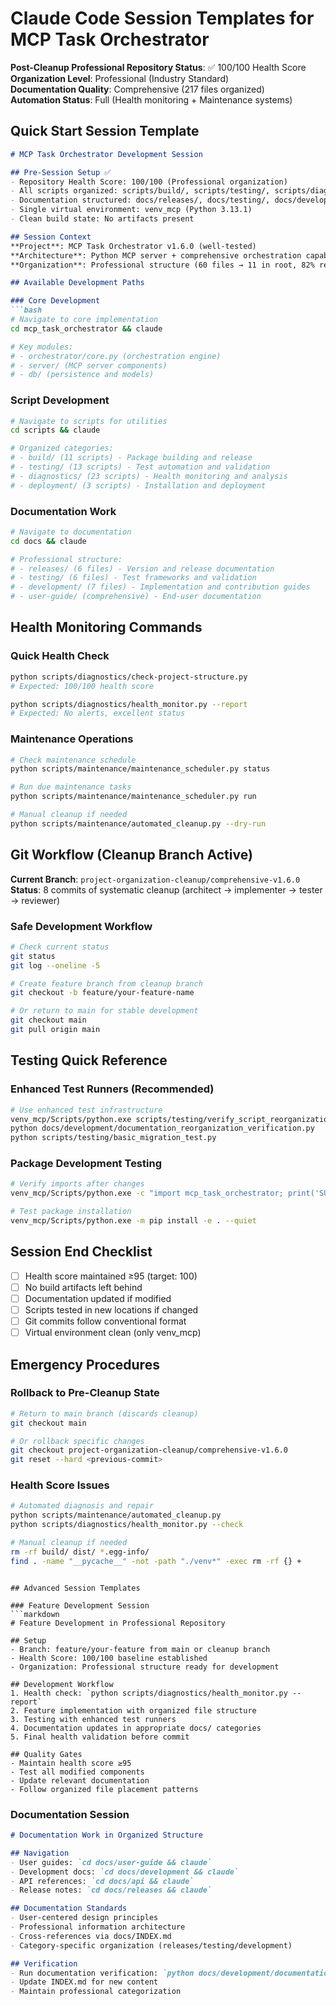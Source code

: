 # Claude Code Session Templates for MCP Task Orchestrator

**Post-Cleanup Professional Repository Status**: ✅ 100/100 Health Score  
**Organization Level**: Professional (Industry Standard)  
**Documentation Quality**: Comprehensive (217 files organized)  
**Automation Status**: Full (Health monitoring + Maintenance systems)

## Quick Start Session Template

```markdown
# MCP Task Orchestrator Development Session

## Pre-Session Setup ✅
- Repository Health Score: 100/100 (Professional organization)
- All scripts organized: scripts/build/, scripts/testing/, scripts/diagnostics/
- Documentation structured: docs/releases/, docs/testing/, docs/development/
- Single virtual environment: venv_mcp (Python 3.13.1)
- Clean build state: No artifacts present

## Session Context
**Project**: MCP Task Orchestrator v1.6.0 (well-tested)
**Architecture**: Python MCP server + comprehensive orchestration capabilities
**Organization**: Professional structure (60 files → 11 in root, 82% reduction)

## Available Development Paths

### Core Development
```bash
# Navigate to core implementation
cd mcp_task_orchestrator && claude

# Key modules:
# - orchestrator/core.py (orchestration engine)
# - server/ (MCP server components)
# - db/ (persistence and models)
```

### Script Development
```bash
# Navigate to scripts for utilities
cd scripts && claude

# Organized categories:
# - build/ (11 scripts) - Package building and release
# - testing/ (13 scripts) - Test automation and validation
# - diagnostics/ (23 scripts) - Health monitoring and analysis
# - deployment/ (3 scripts) - Installation and deployment
```

### Documentation Work
```bash
# Navigate to documentation
cd docs && claude

# Professional structure:
# - releases/ (6 files) - Version and release documentation
# - testing/ (6 files) - Test frameworks and validation
# - development/ (7 files) - Implementation and contribution guides
# - user-guide/ (comprehensive) - End-user documentation
```

## Health Monitoring Commands

### Quick Health Check
```bash
python scripts/diagnostics/check-project-structure.py
# Expected: 100/100 health score

python scripts/diagnostics/health_monitor.py --report
# Expected: No alerts, excellent status
```

### Maintenance Operations
```bash
# Check maintenance schedule
python scripts/maintenance/maintenance_scheduler.py status

# Run due maintenance tasks
python scripts/maintenance/maintenance_scheduler.py run

# Manual cleanup if needed
python scripts/maintenance/automated_cleanup.py --dry-run
```

## Git Workflow (Cleanup Branch Active)

**Current Branch**: `project-organization-cleanup/comprehensive-v1.6.0`  
**Status**: 8 commits of systematic cleanup (architect → implementer → tester → reviewer)

### Safe Development Workflow
```bash
# Check current status
git status
git log --oneline -5

# Create feature branch from cleanup branch
git checkout -b feature/your-feature-name

# Or return to main for stable development
git checkout main
git pull origin main
```

## Testing Quick Reference

### Enhanced Test Runners (Recommended)
```bash
# Use enhanced test infrastructure
venv_mcp/Scripts/python.exe scripts/testing/verify_script_reorganization.py
python docs/development/documentation_reorganization_verification.py
python scripts/testing/basic_migration_test.py
```

### Package Development Testing
```bash
# Verify imports after changes
venv_mcp/Scripts/python.exe -c "import mcp_task_orchestrator; print('SUCCESS')"

# Test package installation
venv_mcp/Scripts/python.exe -m pip install -e . --quiet
```

## Session End Checklist

- [ ] Health score maintained ≥95 (target: 100)
- [ ] No build artifacts left behind
- [ ] Documentation updated if modified
- [ ] Scripts tested in new locations if changed
- [ ] Git commits follow conventional format
- [ ] Virtual environment clean (only venv_mcp)

## Emergency Procedures

### Rollback to Pre-Cleanup State
```bash
# Return to main branch (discards cleanup)
git checkout main

# Or rollback specific changes
git checkout project-organization-cleanup/comprehensive-v1.6.0
git reset --hard <previous-commit>
```

### Health Score Issues
```bash
# Automated diagnosis and repair
python scripts/maintenance/automated_cleanup.py
python scripts/diagnostics/health_monitor.py --check

# Manual cleanup if needed
rm -rf build/ dist/ *.egg-info/
find . -name "__pycache__" -not -path "./venv*" -exec rm -rf {} +
```
```

## Advanced Session Templates

### Feature Development Session
```markdown
# Feature Development in Professional Repository

## Setup
- Branch: feature/your-feature from main or cleanup branch
- Health Score: 100/100 baseline established
- Organization: Professional structure ready for development

## Development Workflow
1. Health check: `python scripts/diagnostics/health_monitor.py --report`
2. Feature implementation with organized file structure
3. Testing with enhanced test runners
4. Documentation updates in appropriate docs/ categories
5. Final health validation before commit

## Quality Gates
- Maintain health score ≥95
- Test all modified components
- Update relevant documentation
- Follow organized file placement patterns
```

### Documentation Session
```markdown
# Documentation Work in Organized Structure

## Navigation
- User guides: `cd docs/user-guide && claude`
- Development docs: `cd docs/development && claude`
- API references: `cd docs/api && claude`
- Release notes: `cd docs/releases && claude`

## Documentation Standards
- User-centered design principles
- Professional information architecture
- Cross-references via docs/INDEX.md
- Category-specific organization (releases/testing/development)

## Verification
- Run documentation verification: `python docs/development/documentation_reorganization_verification.py`
- Update INDEX.md for new content
- Maintain professional categorization
```